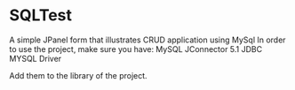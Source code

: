 # SQLTest
A simple JPanel form that illustrates CRUD application using MySql
In order to use the project, make sure you have:
 MySQL JConnector 5.1
 JDBC MYSQL Driver
 
 Add them to the library of the project.
